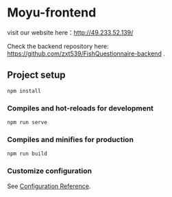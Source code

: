 # Moyu-frontend

visit our website here：http://49.233.52.139/

Check the backend repository here: https://github.com/zxt539/FishQuestionnaire-backend .

## Project setup
```
npm install
```

### Compiles and hot-reloads for development
```
npm run serve
```

### Compiles and minifies for production
```
npm run build
```

### Customize configuration
See [Configuration Reference](https://cli.vuejs.org/config/).
